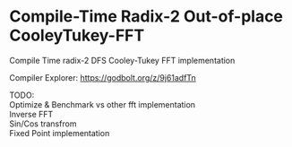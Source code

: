 # Compile-Time Radix-2 Out-of-place CooleyTukey-FFT
Compile Time radix-2 DFS Cooley-Tukey FFT implementation

Compiler Explorer: https://godbolt.org/z/9j61adfTn

TODO:  
Optimize & Benchmark vs other fft implementation  
Inverse FFT  
Sin/Cos transfrom  
Fixed Point implementation
